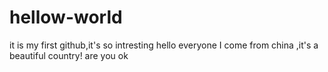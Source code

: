 # hellow-world
it is my first github,it's so intresting
hello everyone I come from china ,it's a beautiful country!
are you ok
